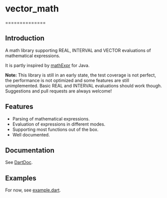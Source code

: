 # vector_math #
==============

## Introduction ##

A math library supporting REAL, INTERVAL and VECTOR evaluations of
mathematical expressions.

It is partly inspired by [mathExpr][] for Java.

**Note:** This library is still in an early state, the test coverage is not
perfect, the performance is not optimized and some features are still
unimplemented. Basic REAL and INTERVAL evaluations should work though.
Suggestions and pull requests are always welcome!

## Features ##

* Parsing of mathematical expressions.
* Evaluation of expressions in different modes.
* Supporting most functions out of the box.
* Well documented.

## Documentation ##

See [DartDoc][dartdoc].

## Examples ##

For now, see [example.dart](example/example.dart).

[mathExpr]: http://www-sfb288.math.tu-berlin.de/~jtem/mathExpr/
[dartdoc]: http://fkleon.github.io/math_expressions/
